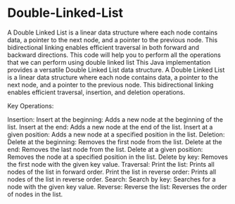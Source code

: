 # Double-Linked-List
A Double Linked List is a linear data structure where each node contains data, a pointer to the next node, and a pointer to the previous node. This bidirectional linking enables efficient traversal in both forward and backward directions. This code will help you to perform all the operations that we can perform using double linked list
This Java implementation provides a versatile Double Linked List data structure. A Double Linked List is a linear data structure where each node contains data, a pointer to the next node, and a pointer to the previous node. This bidirectional linking enables efficient traversal, insertion, and deletion operations.

Key Operations:

Insertion:
Insert at the beginning: Adds a new node at the beginning of the list.
Insert at the end: Adds a new node at the end of the list.
Insert at a given position: Adds a new node at a specified position in the list.
Deletion:
Delete at the beginning: Removes the first node from the list.
Delete at the end: Removes the last node from the list.
Delete at a given position: Removes the node at a specified position in the list.
Delete by key: Removes the first node with the given key value.
Traversal:
Print the list: Prints all nodes of the list in forward order.
Print the list in reverse order: Prints all nodes of the list in reverse order.
Search:
Search by key: Searches for a node with the given key value.
Reverse:
Reverse the list: Reverses the order of nodes in the list.
